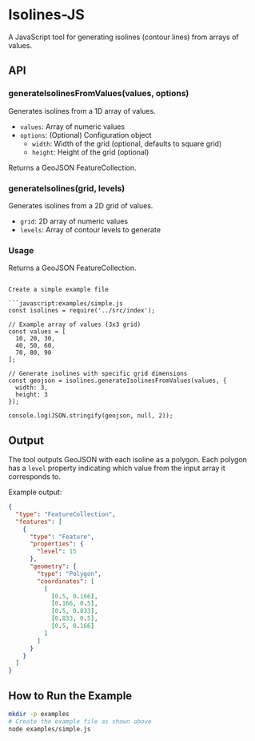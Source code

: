 # Isolines-JS

A JavaScript tool for generating isolines (contour lines) from arrays of values.


## API

### generateIsolinesFromValues(values, options)

Generates isolines from a 1D array of values.

- `values`: Array of numeric values
- `options`: (Optional) Configuration object
  - `width`: Width of the grid (optional, defaults to square grid)
  - `height`: Height of the grid (optional)

Returns a GeoJSON FeatureCollection.

### generateIsolines(grid, levels)

Generates isolines from a 2D grid of values.

- `grid`: 2D array of numeric values
- `levels`: Array of contour levels to generate

### Usage
Returns a GeoJSON FeatureCollection.
```

Create a simple example file

```javascript:examples/simple.js
const isolines = require('../src/index');

// Example array of values (3x3 grid)
const values = [
  10, 20, 30,
  40, 50, 60,
  70, 80, 90
];

// Generate isolines with specific grid dimensions
const geojson = isolines.generateIsolinesFromValues(values, {
  width: 3,
  height: 3
});

console.log(JSON.stringify(geojson, null, 2));
```

## Output

The tool outputs GeoJSON with each isoline as a polygon. Each polygon has a `level` property indicating which value from the input array it corresponds to.

Example output:

```json
{
  "type": "FeatureCollection",
  "features": [
    {
      "type": "Feature",
      "properties": {
        "level": 15
      },
      "geometry": {
        "type": "Polygon",
        "coordinates": [
          [
            [0.5, 0.166],
            [0.166, 0.5],
            [0.5, 0.833],
            [0.833, 0.5],
            [0.5, 0.166]
          ]
        ]
      }
    }
  ]
}
```

## How to Run the Example

```bash
mkdir -p examples
# Create the example file as shown above
node examples/simple.js
